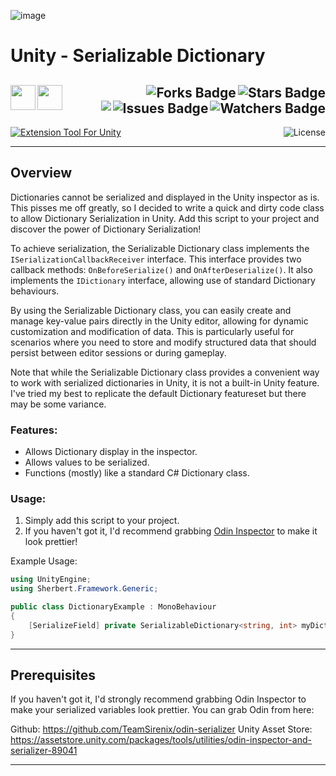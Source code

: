 ![image](https://github.com/JDSherbert/Unity-Serializable-Dictionary/assets/43964243/bf425086-d5ad-47b6-b38c-770e903fbf0e)

# Unity - Serializable Dictionary

<!-- Header Start -->
  <a href = "https://docs.unity.com/"> <img align="left" img height="40" img width="40" src="https://cdn.simpleicons.org/unity/white"> </a> 
  <a href = "https://learn.microsoft.com/en-us/dotnet/csharp"> <img align="left" img height="40" img width="40" src="https://cdn.simpleicons.org/csharp"> </a>
<img align="right" alt="Stars Badge" src="https://img.shields.io/github/stars/jdsherbert/Unity-Serializable-Dictionary?label=%E2%AD%90"/>
<img align="right" alt="Forks Badge" src="https://img.shields.io/github/forks/jdsherbert/Unity-Serializable-Dictionary?label=%F0%9F%8D%B4"/>
<img align="right" alt="Watchers Badge" src="https://img.shields.io/github/watchers/jdsherbert/Unity-Serializable-Dictionary?label=%F0%9F%91%81%EF%B8%8F"/>
<img align="right" alt="Issues Badge" src="https://img.shields.io/github/issues/jdsherbert/Unity-Serializable-Dictionary?label=%E2%9A%A0%EF%B8%8F"/>
<img align="right" src="https://hits.seeyoufarm.com/api/count/incr/badge.svg?url=https%3A%2F%2Fgithub.com%2FJDSherbert%2FUnity-Serializable-Dictionary%2Fhit-counter%2FREADME&count_bg=%2379C83D&title_bg=%23555555&labelColor=0E1128&title=🔍&style=for-the-badge">
  <br></br>
  -----------------------------------------------------------------------
  <a href="https://unity.com/"> 
  <img align="top" alt="Extension Tool For Unity" src="https://img.shields.io/badge/Extension%20Tool%20For%20Unity-FFFFFF?style=for-the-badge&logo=unity&logoColor=black&color=black&labelColor=FFFFFF"> </a>

  <a href="https://choosealicense.com/licenses/mit/"> 
  <img align="right" alt="License" src="https://img.shields.io/badge/License%20:%20MIT-black?style=for-the-badge&logo=mit&logoColor=white&color=black&labelColor=black"> </a>
  
  -----------------------------------------------------------------------

## Overview

Dictionaries cannot be serialized and displayed in the Unity inspector as is. 
This pisses me off greatly, so I decided to write a quick and dirty code class to allow Dictionary Serialization in Unity.
Add this script to your project and discover the power of Dictionary Serialization!

To achieve serialization, the Serializable Dictionary class implements the `ISerializationCallbackReceiver` interface. This interface provides two callback methods: `OnBeforeSerialize()` and `OnAfterDeserialize()`. It also implements the `IDictionary` interface, allowing use of standard Dictionary behaviours.

By using the Serializable Dictionary class, you can easily create and manage key-value pairs directly in the Unity editor, allowing for dynamic customization and modification of data. This is particularly useful for scenarios where you need to store and modify structured data that should persist between editor sessions or during gameplay.

Note that while the Serializable Dictionary class provides a convenient way to work with serialized dictionaries in Unity, it is not a built-in Unity feature. I've tried my best to replicate the default Dictionary featureset but there may be some variance.

### Features:
- Allows Dictionary display in the inspector.
- Allows values to be serialized.
- Functions (mostly) like a standard C# Dictionary class.

### Usage:
1. Simply add this script to your project.
2. If you haven't got it, I'd recommend grabbing [Odin Inspector](https://github.com/TeamSirenix/odin-serializer) to make it look prettier!

Example Usage:

```cs
using UnityEngine;
using Sherbert.Framework.Generic;

public class DictionaryExample : MonoBehaviour
{
    [SerializeField] private SerializableDictionary<string, int> myDictionary = new();
}
```

 -----------------------------------------------------------------------

## Prerequisites
 
If you haven't got it, I'd strongly recommend grabbing Odin Inspector to make your serialized variables look prettier.
You can grab Odin from here:

Github: https://github.com/TeamSirenix/odin-serializer
Unity Asset Store: https://assetstore.unity.com/packages/tools/utilities/odin-inspector-and-serializer-89041

 -----------------------------------------------------------------------


